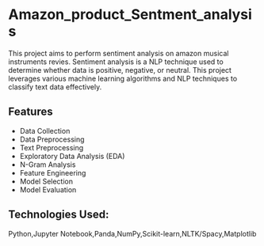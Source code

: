 # Amazon_product_Sentment_analysis
This project aims to perform sentiment analysis on amazon musical instruments revies. Sentiment analysis is a NLP technique used to determine whether data is positive, negative, or neutral. This project leverages various machine learning algorithms and NLP techniques to classify text data effectively. 

## Features ##
* Data Collection
*	Data Preprocessing
*	Text Preprocessing 
*	Exploratory Data Analysis (EDA)
*	N-Gram Analysis
*	Feature Engineering
*	Model Selection
*	Model Evaluation

## Technologies Used: ##
Python,Jupyter Notebook,Panda,NumPy,Scikit-learn,NLTK/Spacy,Matplotlib  

